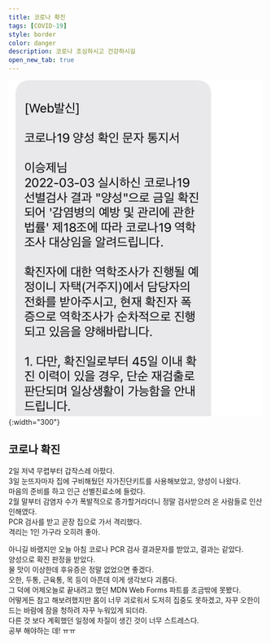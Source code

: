 ```yaml
---
title: 코로나 확진
tags: [COVID-19]
style: border
color: danger
description: 코로나 조심하시고 건강하시길
open_new_tab: true
---
```


![](/assets/images/covid-19.jpg){:width="300"}

## 코로나 확진

2일 저녁 무렵부터 갑작스레 아팠다.  
3일 눈뜨자마자 집에 구비해뒀던 자가진단키트를 사용해보았고, 양성이 나왔다.  
마음의 준비를 하고 인근 선별진료소에 들렀다.  
2월 말부터 감염자 수가 폭발적으로 증가할거라더니 정말 검사받으러 온 사람들로 인산인해였다.  
PCR 검사를 받고 곧장 집으로 가서 격리했다.  
격리는 1인 가구라 오히려 좋아.

아니길 바랬지만 오늘 아침 코로나 PCR 검사 결과문자를 받았고, 결과는 같았다.  
양성으로 확진 판정을 받았다.  
물 맛이 이상한데 후유증은 정말 없었으면 좋겠다.  
오한, 두통, 근육통, 목 등이 아픈데 이게 생각보다 괴롭다.  
그 덕에 어제오늘로 끝내려고 했던 MDN Web Forms 파트를 조금밖에 못봤다.  
어떻게든 참고 해보려했지만 몸이 너무 괴로워서 도저히 집중도 못하겠고, 자꾸 오한이 드는 바람에 잠을 청하려 자꾸 누워있게 되더라.  
다른 것 보다 계획했던 일정에 차질이 생긴 것이 너무 스트레스다.  
공부 해야하는 데! ㅠㅠ
